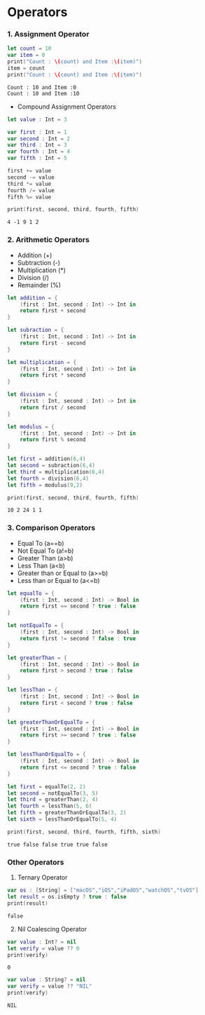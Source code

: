 # Operators

### 1. Assignment Operator
```swift
let count = 10
var item = 0
print("Count : \(count) and Item :\(item)")
item = count
print("Count : \(count) and Item :\(item)")
```
```
Count : 10 and Item :0
Count : 10 and Item :10
```

- Compound Assignment Operators
```swift
let value : Int = 3

var first : Int = 1
var second : Int = 2
var third : Int = 3
var fourth : Int = 4
var fifth : Int = 5

first += value
second -= value
third *= value
fourth /= value
fifth %= value

print(first, second, third, fourth, fifth)
```
```
4 -1 9 1 2
```

### 2. Arithmetic Operators
- Addition (+)
- Subtraction (-)
- Multiplication (*)
- Division (/)
- Remainder (%)

```swift
let addition = {
    (first : Int, second : Int) -> Int in
    return first + second
}

let subraction = {
    (first : Int, second : Int) -> Int in
    return first - second
}

let multiplication = {
    (first : Int, second : Int) -> Int in
    return first * second
}

let division = {
    (first : Int, second : Int) -> Int in
    return first / second
}

let modulus = {
    (first : Int, second : Int) -> Int in
    return first % second
}

let first = addition(6,4)
let second = subraction(6,4)
let third = multiplication(6,4)
let fourth = division(6,4)
let fifth = modulus(9,2)

print(first, second, third, fourth, fifth)
```
```
10 2 24 1 1
```

### 3. Comparison Operators
- Equal To (a==b)
- Not Equal To (a!=b)
- Greater Than (a>b)
- Less Than (a<b)
- Greater than or Equal to (a>=b)
- Less than or Equal to (a<=b)

```swift
let equalTo = {
    (first : Int, second : Int) -> Bool in
    return first == second ? true : false
}

let notEqualTo = {
    (first : Int, second : Int) -> Bool in
    return first != second ? false : true
}

let greaterThan = {
    (first : Int, second : Int) -> Bool in
    return first > second ? true : false
}

let lessThan = {
    (first : Int, second : Int) -> Bool in
    return first < second ? true : false
}

let greaterThanOrEqualTo = {
    (first : Int, second : Int) -> Bool in
    return first >= second ? true : false
}

let lessThanOrEqualTo = {
    (first : Int, second : Int) -> Bool in
    return first <= second ? true : false
}

let first = equalTo(2, 2)
let second = notEqualTo(3, 5)
let third = greaterThan(2, 4)
let fourth = lessThan(5, 6)
let fifth = greaterThanOrEqualTo(3, 2)
let sixth = lessThanOrEqualTo(5, 4)

print(first, second, third, fourth, fifth, sixth)
```
```
true false false true true false
```

### Other Operators
1. Ternary Operator
```swift
var os : [String] = ["macOS","iOS","iPadOS","watchOS","tvOS"]
let result = os.isEmpty ? true : false
print(result)
```
```
false
```

2. Nil Coalescing Operator
```swift
var value : Int? = nil
let verify = value ?? 0
print(verify)
```
```
0
```
```swift
var value : String? = nil
var verify = value ?? "NIL"
print(verify)

```
```
NIL
```
